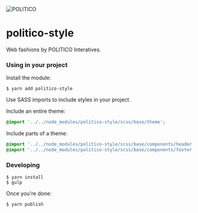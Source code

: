 ![POLITICO](https://rawgithub.com/The-Politico/src/master/images/logo/badge.png)

# politico-style

Web fashions by POLITICO Interatives.

### Using in your project

Install the module:

```
$ yarn add politico-style
```

Use SASS imports to include styles in your project.

Include an entire theme:

```scss
@import '../../node_modules/politico-style/scss/base/theme';
```

Include parts of a theme:

```scss
@import '../../node_modules/politico-style/scss/base/components/header';
@import '../../node_modules/politico-style/scss/base/components/footer';
```


### Developing

```
$ yarn install
$ gulp
```

Once you're done:
```
$ yarn publish
```
